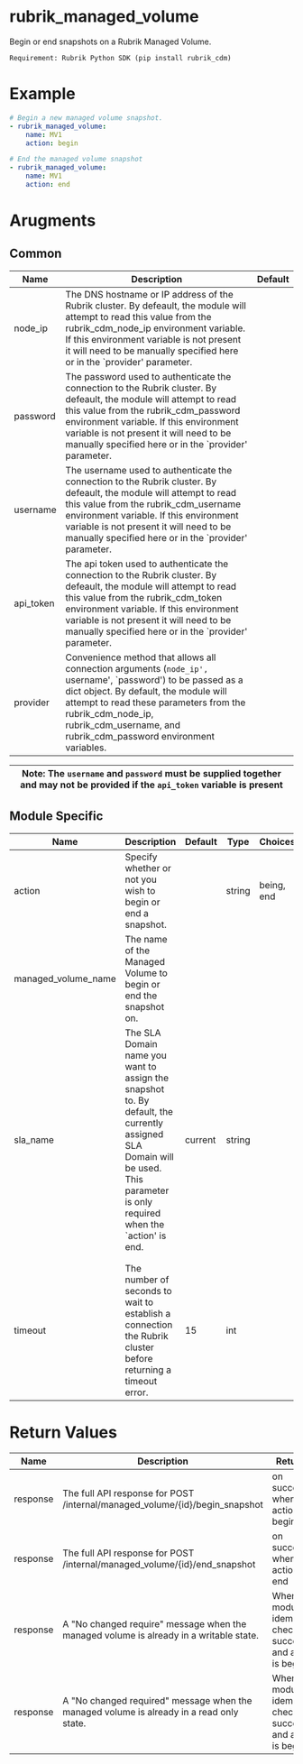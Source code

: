 # rubrik_managed_volume    

Begin or end snapshots on a Rubrik Managed Volume.

`Requirement: Rubrik Python SDK (pip install rubrik_cdm)`

# Example

```yaml
# Begin a new managed volume snapshot.
- rubrik_managed_volume:
    name: MV1
    action: begin

# End the managed volume snapshot
- rubrik_managed_volume:
    name: MV1
    action: end
```

# Arugments

## Common

| Name      | Description                                                                                                                                                                                                                                                                                               | Default |
|-----------|-----------------------------------------------------------------------------------------------------------------------------------------------------------------------------------------------------------------------------------------------------------------------------------------------------------|---------|
| node_ip   | The DNS hostname or IP address of the Rubrik cluster. By defeault, the module will attempt to read this value from the rubrik_cdm_node_ip environment variable. If this environment variable is not present it will need to be manually specified here or in the `provider' parameter.                    |         |
| password  | The password used to authenticate the connection to the Rubrik cluster. By defeault, the module will attempt to read this value from the rubrik_cdm_password environment variable. If this environment variable is not present it will need to be manually specified here or in the `provider' parameter. |         |
| username  | The username used to authenticate the connection to the Rubrik cluster. By defeault, the module will attempt to read this value from the rubrik_cdm_username environment variable. If this environment variable is not present it will need to be manually specified here or in the `provider' parameter. |         |
| api_token | The api token used to authenticate the connection to the Rubrik cluster. By defeault, the module will attempt to read this value from the rubrik_cdm_token environment variable. If this environment variable is not present it will need to be manually specified here or in the `provider' parameter.   |         |
| provider  | Convenience method that allows all connection arguments (`node_ip', `username', `password') to be passed as a dict object. By default, the module will attempt to read these parameters from the rubrik_cdm_node_ip, rubrik_cdm_username, and rubrik_cdm_password environment variables.                  |         |

| Note: The `username` and `password` must be supplied together and may not be provided if the `api_token` variable is present|
| --- |

## Module Specific

| Name                | Description                                                                                                                                                                   | Default | Type   | Choices    | Mandatory | Aliases |
|---------------------|-------------------------------------------------------------------------------------------------------------------------------------------------------------------------------|---------|--------|------------|-----------|---------|
| action              | Specify whether or not you wish to begin or end a snapshot.                                                                                                                   |         | string | being, end | true      |         |
| managed_volume_name | The name of the Managed Volume to begin or end the snapshot on.                                                                                                               |         |        |            | true      | name    |
| sla_name            | The SLA Domain name you want to assign the snapshot to. By default, the currently assigned SLA Domain will be used. This parameter is only required when the `action' is end. | current | string |            |           |         |
|                     |                                                                                                                                                                               |         |        |            |           |         |
|                     |                                                                                                                                                                               |         |        |            |           |         |
| timeout             | The number of seconds to wait to establish a connection the Rubrik cluster before returning a timeout error.                                                                  | 15      | int    |            |           |         |

# Return Values

| Name     | Description                                                                              | Returned                                                           | Type   |
|----------|------------------------------------------------------------------------------------------|--------------------------------------------------------------------|--------|
| response | The full API response for POST /internal/managed_volume/{id}/begin_snapshot              | on success when action is begin                                    | dict   |
| response | The full API response for POST /internal/managed_volume/{id}/end_snapshot                | on success when action is end                                      | dict   |
| response | A "No changed require" message when the managed volume is already in a writable state.   | When the module idempotent check is succesful and action is begin. | string |
| response | A "No changed required" message when the managed volume is already in a read only state. | When the module idempotent check is succesful and action is begin. | string |
